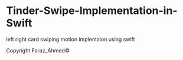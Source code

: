 # Tinder-Swipe-Implementation-in-Swift

 left right card swiping motion implentaion using swift

Copyright Faraz_Ahmed©

